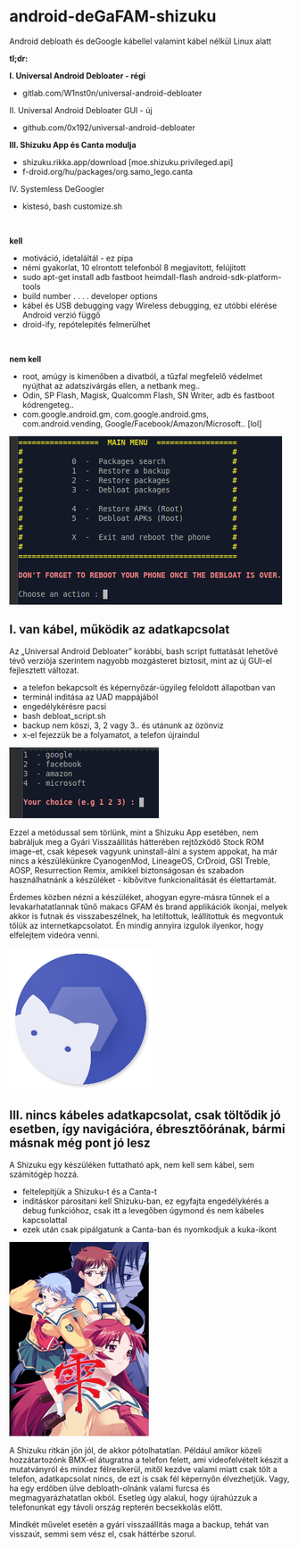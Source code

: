 # android-deGaFAM-shizuku
Android debloath és deGoogle kábellel valamint kábel nélkül Linux alatt



**tl;dr:**
<br />

**I. Universal Android Debloater - régi**
- gitlab.com/W1nst0n/universal-android-debloater

II. Universal Android Debloater GUI - új
- github.com/0x192/universal-android-debloater

**III. Shizuku App és Canta modulja**
- shizuku.rikka.app/download [moe.shizuku.privileged.api]
- f-droid.org/hu/packages/org.samo_lego.canta

IV. Systemless DeGoogler
- kistesó, bash customize.sh<br />
<br />

**kell**
- motiváció, idetaláltál - ez pipa
- némi gyakorlat, 10 elrontott telefonból 8 megjavitott, felújitott
- sudo apt-get install adb fastboot heimdall-flash android-sdk-platform-tools
- build number . . . . developer options
- kábel és USB debugging vagy Wireless debugging, ez utóbbi elérése Android verzió függő
- droid-ify, repótelepités felmerülhet<br />
<br />

**nem kell**
- root, amúgy is kimenőben a divatból, a tűzfal megfelelő védelmet nyújthat az adatszivárgás ellen, a netbank meg..
- Odin, SP Flash, Magisk, Qualcomm Flash, SN Writer, adb és fastboot kódrengeteg..
- com.google.android.gm, com.google.android.gms, com.android.vending, Google/Facebook/Amazon/Microsoft.. [lol]

![uad1.png](uad1.png)

## I. van kábel, működik az adatkapcsolat

Az „Universal Android Debloater” korábbi, bash script futtatását lehetővé tévő verziója szerintem nagyobb mozgásteret biztosit, mint az új GUI-el fejlesztett változat.

- a telefon bekapcsolt és képernyőzár-ügyileg feloldott állapotban van
- terminál inditása az UAD mappájából
- engedélykérésre pacsi
- bash debloat_script.sh
- backup nem köszi, 3, 2 vagy 3.. és utánunk az özönviz
- x-el fejezzük be a folyamatot, a telefon újraindul

![uad2.png](uad2.png)

Ezzel a metódussal sem törlünk, mint a Shizuku App esetében, nem babráljuk meg a Gyári Visszaállitás hátterében rejtőzködő Stock ROM image-et, csak képesek vagyunk uninstall-álni a system appokat, ha már nincs a készülékünkre CyanogenMod, LineageOS, CrDroid, GSI Treble, AOSP, Resurrection Remix, amikkel biztonságosan és szabadon használhatnánk a készüléket - kibővitve funkcionalitását és élettartamát.

Érdemes közben nézni a készüléket, ahogyan egyre-másra tűnnek el a levakarhatatlannak tűnő makacs GFAM és brand applikációk ikonjai, melyek akkor is futnak és visszabeszélnek, ha letiltottuk, leállitottuk és megvontuk tőlük az internetkapcsolatot. Én mindig annyira izgulok ilyenkor, hogy elfelejtem videóra venni.

![shizuku12.png](shizuku12.png)

## III.  nincs kábeles adatkapcsolat, csak töltődik jó esetben, így navigációra, ébresztőórának, bármi másnak még pont jó lesz

A Shizuku egy készüléken futtatható apk, nem kell sem kábel, sem számitógép hozzá.

- feltelepitjük a Shizuku-t és a Canta-t
- inditáskor párositani kell Shizuku-ban, ez egyfajta engedélykérés a debug funkcióhoz, csak itt a levegőben úgymond és nem kábeles kapcsolattal
- ezek után csak pipálgatunk a Canta-ban és nyomkodjuk a kuka-ikont

![shizuku2.jpg](shizuku2.jpg)

A Shizuku ritkán jön jól, de akkor pótolhatatlan. Például amikor közeli hozzátartozónk BMX-el átugratna a telefon felett, ami videofelvételt készit a mutatványról és mindez félresikerül, mitől kezdve valami miatt csak tölt a telefon, adatkapcsolat nincs, de ezt is csak fél képernyőn élvezhetjük. Vagy, ha egy erdőben ülve debloath-olnánk valami furcsa és megmagyarázhatatlan okból. Esetleg úgy alakul, hogy újrahúzzuk a telefonunkat egy távoli ország repterén becsekkolás előtt.

Mindkét művelet esetén a gyári visszaállitás maga a backup, tehát van visszaút, semmi sem vész el, csak háttérbe szorul.
